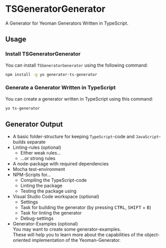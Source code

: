 # TSGeneratorGenerator
A Generator for Yeoman Generators Written in TypeScript.

## Usage
### Install TSGeneratorGenerator
You can install `TSGeneratorGenerator` using the following command:

```bash
npm install -g yo generator-ts-generator
```

### Generate a Generator Written in TypeScript
You can create a generator written in TypeScript using this command:

```bash
yo ts-generator
```

## Generator Output
  - A basic folder-structure for keeping `TypeScript`-code and `JavaScript`-builds separate
  - Linting-rules (optional)
    - Either weak rules...
    - ...or strong rules
  - A node-package with required dependencies
  - Mocha test-environment
  - NPM-Scripts for...
    - Compiling the TypeScript-code
    - Linting the package
    - Testing the package using
 - Visual Studio Code workspace (optional)
    - Settings
    - Task for building the generator (by pressing <kbd>CTRL</kbd>, <kbd>SHIFT</kbd> + <kbd>B</kbd>)
    - Task for linting the generator
    - Debug-settings
 - Generator-Examples (optional)  
   You may want to create some generator-examples.  
   These will help you to learn more about the capabilities of the object-oriented implementation of the Yeoman-Generator.